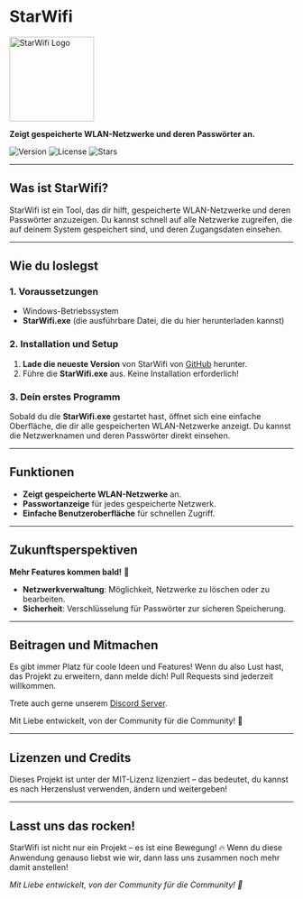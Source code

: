 # **StarWifi**  

<img src="logo.png" alt="StarWifi Logo" width="150"/>

**Zeigt gespeicherte WLAN-Netzwerke und deren Passwörter an.**

![Version](https://img.shields.io/badge/version-1.0.2-purple) ![License](https://img.shields.io/badge/license-MIT-purple) ![Stars](https://img.shields.io/github/stars/eministarvr/star-wifi?style=social)

---

## **Was ist StarWifi?**

StarWifi ist ein Tool, das dir hilft, gespeicherte WLAN-Netzwerke und deren Passwörter anzuzeigen. Du kannst schnell auf alle Netzwerke zugreifen, die auf deinem System gespeichert sind, und deren Zugangsdaten einsehen.

---

## **Wie du loslegst**

### **1. Voraussetzungen**
- Windows-Betriebssystem
- **StarWifi.exe** (die ausführbare Datei, die du hier herunterladen kannst)

### **2. Installation und Setup**
1. **Lade die neueste Version** von StarWifi von [GitHub](https://github.com/EministarVR/star-wifi) herunter.
2. Führe die **StarWifi.exe** aus. Keine Installation erforderlich!

### **3. Dein erstes Programm**
Sobald du die **StarWifi.exe** gestartet hast, öffnet sich eine einfache Oberfläche, die dir alle gespeicherten WLAN-Netzwerke anzeigt. Du kannst die Netzwerknamen und deren Passwörter direkt einsehen.

---

## **Funktionen**

- **Zeigt gespeicherte WLAN-Netzwerke** an.
- **Passwortanzeige** für jedes gespeicherte Netzwerk.
- **Einfache Benutzeroberfläche** für schnellen Zugriff.

---

## **Zukunftsperspektiven**

**Mehr Features kommen bald!** 🚀

- **Netzwerkverwaltung**: Möglichkeit, Netzwerke zu löschen oder zu bearbeiten.
- **Sicherheit**: Verschlüsselung für Passwörter zur sicheren Speicherung.

---

## **Beitragen und Mitmachen**

Es gibt immer Platz für coole Ideen und Features! Wenn du also Lust hast, das Projekt zu erweitern, dann melde dich! Pull Requests sind jederzeit willkommen.

Trete auch gerne unserem [Discord Server](https://discord.gg/EW9f9qeubm).

Mit Liebe entwickelt, von der Community für die Community! 💖

---

## **Lizenzen und Credits**

Dieses Projekt ist unter der MIT-Lizenz lizenziert – das bedeutet, du kannst es nach Herzenslust verwenden, ändern und weitergeben!

---

## **Lasst uns das rocken!**

StarWifi ist nicht nur ein Projekt – es ist eine Bewegung! 🔥 Wenn du diese Anwendung genauso liebst wie wir, dann lass uns zusammen noch mehr damit anstellen!

*Mit Liebe entwickelt, von der Community für die Community! 💖*
